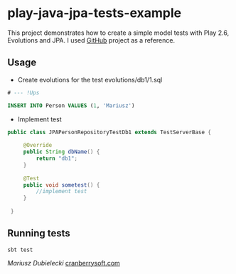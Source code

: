 # play-java-jpa-tests-example

This project demonstrates how to create a simple model tests with Play 2.6, Evolutions and JPA. I used [GitHub](https://github.com/playframework/play-java-jpa-example) project as a reference.

## Usage

+ Create evolutions for the test evolutions/db1/1.sql
```sql
# --- !Ups

INSERT INTO Person VALUES (1, 'Mariusz')
```

+ Implement test
```java
public class JPAPersonRepositoryTestDb1 extends TestServerBase {
 
     @Override
     public String dbName() {
         return "db1";
     }
 
     @Test
     public void sometest() {
         //implement test
     }
 
 }
 ```

## Running tests
`sbt test`

*Mariusz Dubielecki* [cranberrysoft.com](http://cranberrysoft.com) 
